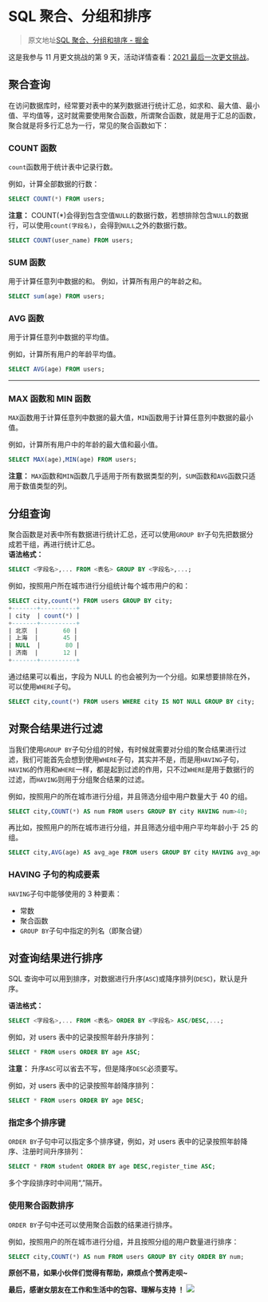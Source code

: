 # SQL 聚合、分组和排序

> 原文地址[SQL 聚合、分组和排序 - 掘金](https://juejin.cn/post/7028381751374249991)

这是我参与 11 月更文挑战的第 9 天，活动详情查看：[2021 最后一次更文挑战](https://juejin.cn/post/7023643374569816095/ "https://juejin.cn/post/7023643374569816095/")。

## 聚合查询

在访问数据库时，经常要对表中的某列数据进行统计汇总，如求和、最大值、最小值、平均值等，这时就需要使用聚合函数，所谓聚合函数，就是用于汇总的函数，聚合就是将多行汇总为一行，常见的聚合函数如下：

### COUNT 函数

`count`函数用于统计表中记录行数。

例如，计算全部数据的行数：

```sql
SELECT COUNT(*) FROM users;
```

**注意：** COUNT(\*)会得到包含空值`NULL`的数据行数，若想排除包含`NULL`的数据行，可以使用`count(字段名)`，会得到`NULL`之外的数据行数。

```sql
SELECT COUNT(user_name) FROM users;
```

### SUM 函数

用于计算任意列中数据的和。 例如，计算所有用户的年龄之和。

```sql
SELECT sum(age) FROM users;
```

### AVG 函数

用于计算任意列中数据的平均值。

例如，计算所有用户的年龄平均值。

```sql
SELECT AVG(age) FROM users;
```

---

### MAX 函数和 MIN 函数

`MAX`函数用于计算任意列中数据的最大值，`MIN`函数用于计算任意列中数据的最小值。

例如，计算所有用户中的年龄的最大值和最小值。

```sql
SELECT MAX(age),MIN(age) FROM users;
```

**注意：** `MAX`函数和`MIN`函数几乎适用于所有数据类型的列，`SUM`函数和`AVG`函数只适用于数值类型的列。

## 分组查询

聚合函数是对表中所有数据进行统计汇总，还可以使用`GROUP BY`子句先把数据分成若干组，再进行统计汇总。  
**语法格式：**

```sql
SELECT <字段名>,... FROM <表名> GROUP BY <字段名>,...;
```

例如，按照用户所在城市进行分组统计每个城市用户的和：

```sql
SELECT city,count(*) FROM users GROUP BY city;
+-------+----------+
| city  | count(*) |
+-------+----------+
| 北京  |       60 |
| 上海  |       45 |
| NULL  |       80 |
| 济南  |       12 |
+-------+----------+
```

通过结果可以看出，字段为 NULL 的也会被列为一个分组。如果想要排除在外，可以使用`WHERE`子句。

```sql
SELECT city,count(*) FROM users WHERE city IS NOT NULL GROUP BY city;
```

## 对聚合结果进行过滤

当我们使用`GROUP BY`子句分组的时候，有时候就需要对分组的聚合结果进行过滤，我们可能首先会想到使用`WHERE`子句，其实并不是，而是用`HAVING`子句，`HAVING`的作用和`WHERE`一样，都是起到过滤的作用，只不过`WHERE`是用于数据行的过滤，而`HAVING`则用于分组聚合结果的过滤。

例如，按照用户的所在城市进行分组，并且筛选分组中用户数量大于 40 的组。

```sql
SELECT city,COUNT(*) AS num FROM users GROUP BY city HAVING num>40;
```

再比如，按照用户的所在城市进行分组，并且筛选分组中用户平均年龄小于 25 的组。

```sql
SELECT city,AVG(age) AS avg_age FROM users GROUP BY city HAVING avg_age<25;
```

### HAVING 子句的构成要素

`HAVING`子句中能够使用的 3 种要素：

-   常数
-   聚合函数
-   `GROUP BY`子句中指定的列名（即聚合键）

## 对查询结果进行排序

SQL 查询中可以用到排序，对数据进行升序(`ASC`)或降序排列(`DESC`)，默认是升序。

**语法格式：**

```sql
SELECT <字段名>,... FROM <表名> ORDER BY <字段名> ASC/DESC,...;
```

例如，对 users 表中的记录按照年龄升序排列：

```sql
SELECT * FROM users ORDER BY age ASC;
```

**注意：** 升序`ASC`可以省去不写，但是降序`DESC`必须要写。

例如，对 users 表中的记录按照年龄降序排列：

```sql
SELECT * FROM users ORDER BY age DESC;
```

### 指定多个排序键

`ORDER BY`子句中可以指定多个排序键，例如，对 users 表中的记录按照年龄降序、注册时间升序排列：

```sql
SELECT * FROM student ORDER BY age DESC,register_time ASC;
```

多个字段排序时中间用“,”隔开。

### 使用聚合函数排序

`ORDER BY`子句中还可以使用聚合函数的结果进行排序。

例如，按照用户的所在城市进行分组，并且按照分组的用户数量进行排序：

```sql
SELECT city,COUNT(*) AS num FROM users GROUP BY city ORDER BY num;
```

**原创不易，如果小伙伴们觉得有帮助，麻烦点个赞再走呗~**

**最后，感谢女朋友在工作和生活中的包容、理解与支持 ！** ![](https://p3-juejin.byteimg.com/tos-cn-i-k3u1fbpfcp/84505e3c967e43bfb7900f08e9ff110d~tplv-k3u1fbpfcp-zoom-in-crop-mark:1512:0:0:0.awebp)
